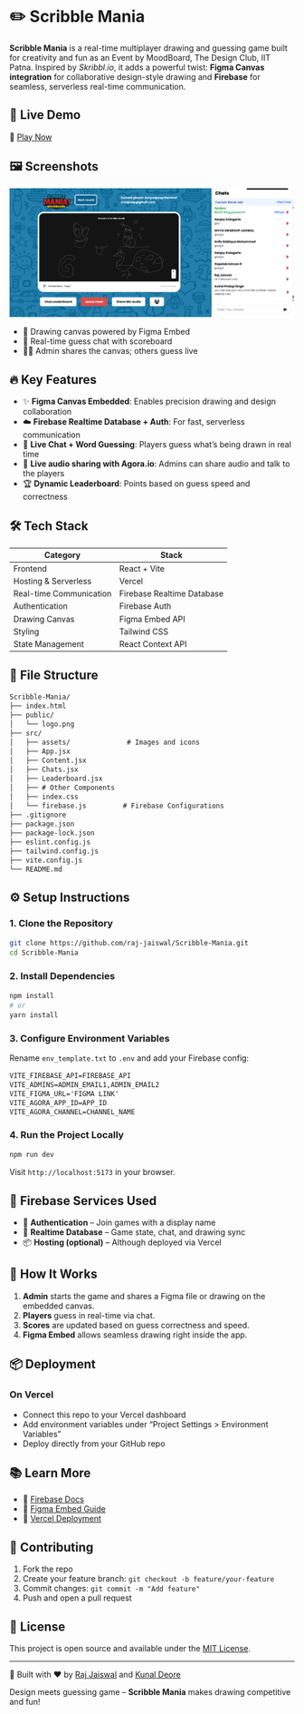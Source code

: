 
# ✏️ Scribble Mania

**Scribble Mania** is a real-time multiplayer drawing and guessing game built for creativity and fun as an Event by MoodBoard, The Design Club, IIT Patna. Inspired by *Skribbl.io*, it adds a powerful twist: **Figma Canvas integration** for collaborative design-style drawing and **Firebase** for seamless, serverless real-time communication.

## 🚀 Live Demo

🔗 [Play Now](https://scribble-mania.vercel.app)

## 🖼️ Screenshots

![screenshot](src/assets/screenshot.png)

- 🎨 Drawing canvas powered by Figma Embed
- 💬 Real-time guess chat with scoreboard
- 🧑‍🎨 Admin shares the canvas; others guess live

## 🔥 Key Features

- ✨ **Figma Canvas Embedded**: Enables precision drawing and design collaboration
- ☁️ **Firebase Realtime Database + Auth**: For fast, serverless communication
- 💬 **Live Chat + Word Guessing**: Players guess what’s being drawn in real time
- 🎵 **Live audio sharing with Agora.io**: Admins can share audio and talk to the players
- 🏆 **Dynamic Leaderboard**: Points based on guess speed and correctness

## 🛠️ Tech Stack

| Category | Stack |
|---------|--------|
| Frontend | React + Vite |
| Hosting & Serverless | Vercel |
| Real-time Communication | Firebase Realtime Database |
| Authentication | Firebase Auth |
| Drawing Canvas | Figma Embed API |
| Styling | Tailwind CSS |
| State Management | React Context API |

## 📁 File Structure

```
Scribble-Mania/
├── index.html
├── public/
│   └── logo.png
├── src/
│   ├── assets/              # Images and icons
│   ├── App.jsx
│   ├── Content.jsx
│   ├── Chats.jsx
│   ├── Leaderboard.jsx
│   ├── # Other Components
│   ├── index.css
│   └── firebase.js         # Firebase Configurations
├── .gitignore
├── package.json
├── package-lock.json
├── eslint.config.js
├── tailwind.config.js
├── vite.config.js
└── README.md
```

## ⚙️ Setup Instructions

### 1. Clone the Repository

```bash
git clone https://github.com/raj-jaiswal/Scribble-Mania.git
cd Scribble-Mania
```

### 2. Install Dependencies

```bash
npm install
# or
yarn install
```

### 3. Configure Environment Variables

Rename `env_template.txt` to `.env` and add your Firebase config:

```
VITE_FIREBASE_API=FIREBASE_API
VITE_ADMINS=ADMIN_EMAIL1,ADMIN_EMAIL2
VITE_FIGMA_URL='FIGMA LINK'
VITE_AGORA_APP_ID=APP_ID
VITE_AGORA_CHANNEL=CHANNEL_NAME
```

### 4. Run the Project Locally

```bash
npm run dev
```

Visit `http://localhost:5173` in your browser.

## 🔌 Firebase Services Used

- 🔐 **Authentication** – Join games with a display name
- 🔄 **Realtime Database** – Game state, chat, and drawing sync
- 📦 **Hosting (optional)** – Although deployed via Vercel

## 🧠 How It Works

1. **Admin** starts the game and shares a Figma file or drawing on the embedded canvas.
2. **Players** guess in real-time via chat.
3. **Scores** are updated based on guess correctness and speed.
4. **Figma Embed** allows seamless drawing right inside the app.

## 📦 Deployment

### On Vercel

- Connect this repo to your Vercel dashboard
- Add environment variables under “Project Settings > Environment Variables”
- Deploy directly from your GitHub repo

## 📚 Learn More

- 🔗 [Firebase Docs](https://firebase.google.com/docs)
- 🔗 [Figma Embed Guide](https://www.figma.com/developers/embed)
- 🔗 [Vercel Deployment](https://vercel.com/docs)

## 🤝 Contributing

1. Fork the repo
2. Create your feature branch: `git checkout -b feature/your-feature`
3. Commit changes: `git commit -m "Add feature"`
4. Push and open a pull request

## 📄 License

This project is open source and available under the [MIT License](LICENSE).

---

🎨 Built with ❤️ by [Raj Jaiswal](https://github.com/raj-jaiswal) and [Kunal Deore](https://github.com/kunaldeore-04)

Design meets guessing game – **Scribble Mania** makes drawing competitive and fun!
